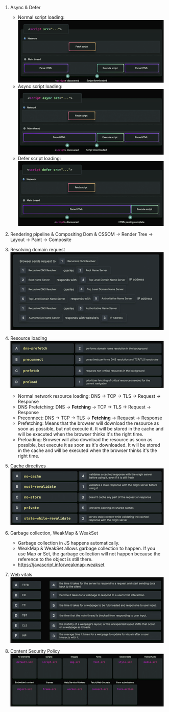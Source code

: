 1. Async & Defer

   - Normal script loading:
     ![Normal script loading](./images/normal_script.png)
   - Async script loading:
     ![Async script loading](./images/async_script.png)
   - Defer script loading:
     ![Defer script loading](./images/defer_script.png)

2. Rendering pipeline & Compositing
   Dom & CSSOM -> Render Tree -> Layout -> Paint -> Composite

3. Resolving domain request
   ![Resolving domain request](./images/domain_request.png)

4. Resource loading
   ![Resource loading](./images/resource.png)

   - Normal network resource loading:
     DNS -> TCP -> TLS -> Request -> Response
   - DNS Prefetching:
     DNS -> **Fetching** -> TCP -> TLS -> Request -> Response
   - Preconnect:
     DNS -> TCP -> TLS -> **Fetching** -> Request -> Response
   - Prefetching:
     Means that the browser will download the resource as soon as possible, but not execute it. It will be stored in the cache and will be executed when the browser thinks it's the right time.
   - Preloading:
     Browser will also download the resource as soon as possible, but execute it as soon as it's downloaded. It will be stored in the cache and will be executed when the browser thinks it's the right time.

5. Cache directives
   ![Cache directives](./images/cache.png)

6. Garbage collection, WeakMap & WeakSet

   - Garbage collection in JS happens automatically.
   - WeakMap & WeakSet allows garbage collection to happen. If you use Map or Set, the garbage collection will not happen because the reference to the object is still there.
   - https://javascript.info/weakmap-weakset

7. Web vitals
   ![Web vitals](./images/vitals.png)

8. Content Security Policy
   ![Content Security Policy](./images/csp.png)
